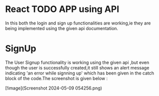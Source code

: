 # React TODO APP using API 

In this both the login and sign up functionalities are working,ie they are  being implemented using the given api documentation.

# SignUp

The User Signup functionality is working using the given api ,but even though the user is successfully created,it still shows an alert message indicating 'an error while signning up' which has been given in the catch block of the code.The screenshot is given below :

[!image](Screenshot 2024-05-09 054256.png)

